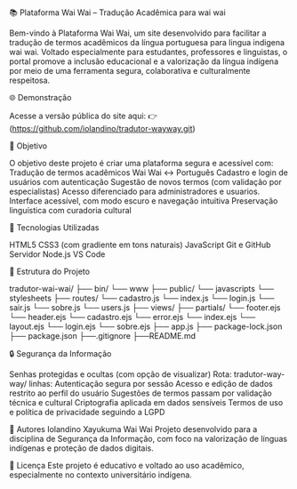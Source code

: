 📚 Plataforma Wai Wai – Tradução Acadêmica para wai wai

Bem-vindo à Plataforma Wai Wai, um site desenvolvido para facilitar a tradução de termos acadêmicos da língua portuguesa para lingua indigena wai wai. Voltado especialmente para estudantes, professores e linguistas, o portal promove a inclusão educacional e a valorização da língua indígena por meio de uma ferramenta segura, colaborativa e culturalmente respeitosa.

🌐 Demonstração

Acesse a versão pública do site aqui: 👉 (https://github.com/iolandino/tradutor-wayway.git)

🎯 Objetivo

O objetivo deste projeto é criar uma plataforma segura e acessível com: Tradução de termos acadêmicos Wai Wai ↔ Português Cadastro e login de usuários com autenticação Sugestão de novos termos (com validação por especialistas) Acesso diferenciado para administradores e usuarios. Interface acessível, com modo escuro e navegação intuitiva Preservação linguística com curadoria cultural

🧪 Tecnologias Utilizadas

HTML5 CSS3 (com gradiente em tons naturais) JavaScript Git e GitHub Servidor Node.js VS Code

📁 Estrutura do Projeto

tradutor-wai-wai/ ├── bin/ └── www ├── public/ └── javascripts └── stylesheets ├── routes/ └── cadastro.js └── index.js └── login.js └── sair.js └── sobre.js └── users.js ├── views/ ├── partials/ └── footer.ejs └── header.ejs └── cadastro.ejs └── error.ejs └── index.ejs └── layout.ejs └── login.ejs └── sobre.ejs ├── app.js ├── package-lock.json ├── package.json ├──.gitignore ├──README.md

🔒 Segurança da Informação

Senhas protegidas e ocultas (com opção de visualizar) Rota: tradutor-way-way/ linhas: Autenticação segura por sessão Acesso e edição de dados restrito ao perfil do usuário Sugestões de termos passam por validação técnica e cultural Criptografia aplicada em dados sensíveis Termos de uso e política de privacidade seguindo a LGPD

👥 Autores Iolandino Xayukuma Wai Wai Projeto desenvolvido para a disciplina de Segurança da Informação, com foco na valorização de línguas indígenas e proteção de dados digitais.

📌 Licença Este projeto é educativo e voltado ao uso acadêmico, especialmente no contexto universitário indígena.
